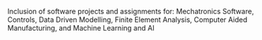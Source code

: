 Inclusion of software projects and assignments for: Mechatronics Software, Controls, Data Driven Modelling, Finite Element Analysis, Computer Aided Manufacturing, and Machine Learning and AI
